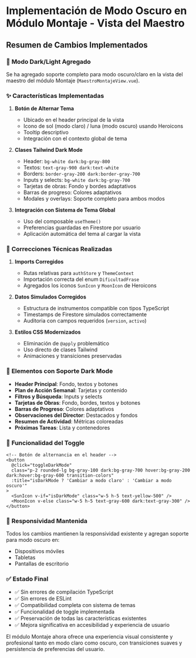 # Implementación de Modo Oscuro en Módulo Montaje - Vista del Maestro

## Resumen de Cambios Implementados

### 🎨 **Modo Dark/Light Agregado**

Se ha agregado soporte completo para modo oscuro/claro en la vista del maestro del módulo Montaje (`MaestroMontajeView.vue`).

### ✨ **Características Implementadas**

1. **Botón de Alternar Tema**
   - Ubicado en el header principal de la vista
   - Icono de sol (modo claro) / luna (modo oscuro) usando Heroicons
   - Tooltip descriptivo
   - Integración con el contexto global de tema

2. **Clases Tailwind Dark Mode**
   - Header: `bg-white dark:bg-gray-800`
   - Textos: `text-gray-900 dark:text-white`
   - Borders: `border-gray-200 dark:border-gray-700`
   - Inputs y selects: `bg-white dark:bg-gray-700`
   - Tarjetas de obras: Fondo y bordes adaptativos
   - Barras de progreso: Colores adaptativos
   - Modales y overlays: Soporte completo para ambos modos

3. **Integración con Sistema de Tema Global**
   - Uso del composable `useTheme()` 
   - Preferencias guardadas en Firestore por usuario
   - Aplicación automática del tema al cargar la vista

### 🔧 **Correcciones Técnicas Realizadas**

1. **Imports Corregidos**
   - Rutas relativas para `authStore` y `ThemeContext`
   - Importación correcta del enum `DificultadFrase`
   - Agregados los iconos `SunIcon` y `MoonIcon` de Heroicons

2. **Datos Simulados Corregidos**
   - Estructura de instrumentos compatible con tipos TypeScript
   - Timestamps de Firestore simulados correctamente
   - Auditoria con campos requeridos (`version`, `activo`)

3. **Estilos CSS Modernizados**
   - Eliminación de `@apply` problemático
   - Uso directo de clases Tailwind
   - Animaciones y transiciones preservadas

### 🎯 **Elementos con Soporte Dark Mode**

- **Header Principal**: Fondo, textos y botones
- **Plan de Acción Semanal**: Tarjetas y contenido  
- **Filtros y Búsqueda**: Inputs y selects
- **Tarjetas de Obras**: Fondo, bordes, textos y botones
- **Barras de Progreso**: Colores adaptativos
- **Observaciones del Director**: Destacados y fondos
- **Resumen de Actividad**: Métricas coloreadas
- **Próximas Tareas**: Lista y contenedores

### 🚀 **Funcionalidad del Toggle**

```vue
<!-- Botón de alternancia en el header -->
<button
  @click="toggleDarkMode"
  class="p-2 rounded-lg bg-gray-100 dark:bg-gray-700 hover:bg-gray-200 dark:hover:bg-gray-600 transition-colors"
  :title="isDarkMode ? 'Cambiar a modo claro' : 'Cambiar a modo oscuro'"
>
  <SunIcon v-if="isDarkMode" class="w-5 h-5 text-yellow-500" />
  <MoonIcon v-else class="w-5 h-5 text-gray-600 dark:text-gray-300" />
</button>
```

### 📱 **Responsividad Mantenida**

Todos los cambios mantienen la responsividad existente y agregan soporte para modo oscuro en:
- Dispositivos móviles
- Tabletas  
- Pantallas de escritorio

### ✅ **Estado Final**

- ✅ Sin errores de compilación TypeScript
- ✅ Sin errores de ESLint
- ✅ Compatibilidad completa con sistema de temas
- ✅ Funcionalidad de toggle implementada
- ✅ Preservación de todas las características existentes
- ✅ Mejora significativa en accesibilidad y experiencia de usuario

El módulo Montaje ahora ofrece una experiencia visual consistente y profesional tanto en modo claro como oscuro, con transiciones suaves y persistencia de preferencias del usuario.
